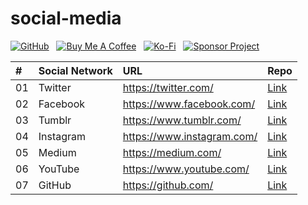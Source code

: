 # social-media

[![GitHub](https://srv-cdn.himpfen.io/badges/github/github-flat.svg)](https://github.com/sponsors/brandonhimpfen/) &nbsp; [![Buy Me A Coffee](https://srv-cdn.himpfen.io/badges/buymeacoffee/buymeacoffee-flat.svg)](https://www.buymeacoffee.com/brandonhimpfen) &nbsp; [![Ko-Fi](https://srv-cdn.himpfen.io/badges/kofi/kofi-flat.svg)](https://ko-fi.com/brandonhimpfen) &nbsp; [![Sponsor Project](https://srv-cdn.himpfen.io/badges/sponsor-project/sponsor-project-flat.svg)](https://github.com/brandonhimpfen/donate/blob/main/README.md)

| #   | Social Network  | URL  | Repo  |
|:--- |:-------- |:-------- |:-------- |
| 01 | Twitter | https://twitter.com/ | [Link](https://github.com/) |
| 02 | Facebook | https://www.facebook.com/ | [Link](https://github.com/) |
| 03 | Tumblr | https://www.tumblr.com/ | [Link](https://github.com/) |
| 04 | Instagram | https://www.instagram.com/ | [Link](https://github.com/) |
| 05 | Medium | https://medium.com/ | [Link](https://github.com/) |
| 06 | YouTube | https://www.youtube.com/ | [Link](https://github.com/) |
| 07 | GitHub | https://github.com/ | [Link](https://github.com/) |
